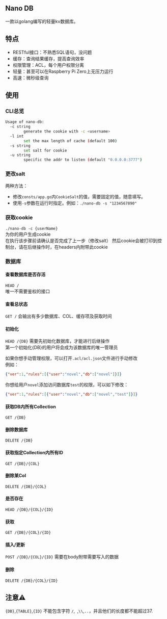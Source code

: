 ## Nano DB
一款以golang编写的轻量kv数据库。

## 特点
- RESTful接口：不熟悉SQL语句，没问题
- 缓存：查询结果缓存，提高查询效率
- 权限管理：ACL，每个用户权限分离
- 轻量：甚至可以在Raspberry Pi Zero上无压力运行
- 高速：微秒级查询

## 使用
### CLI总览
```sh
Usage of nano-db:
  -c string
        generate the cookie with -c <username>
  -l int
        set the max length of cache (default 100)
  -s string
        set salt for cookie
  -u string
        specific the addr to listen (default "0.0.0.0:3777")
```
### 更改salt
两种方法：
- 修改`consts/app.go`内`CookieSalt`的值，需要固定的值，随意填写。  
- 使用`-s`参数在运行时指定。例如：`./nano-db -s "1234567890"`


### 获取cookie
`./nano-db -c {userName}`  
为你的用户生成cookie  
在执行该步骤前请确认是否完成了上一步（修改salt）
然后cookie会被打印到控制台，请在后继操作时，在headers内附带此cookie

### 数据库
#### 查看数据库是否存活
`HEAD /`  
唯一不需要鉴权的接口  

#### 查看总状态
`GET /`
会输出有多少数据库、COL、缓存项及获取时间

#### 初始化
`HEAD /{DB}`
需要先初始化数据库，才能进行后继操作  
第一个初始化{DB}的用户将会成为该数据库的唯一管理员  

如果你想手动管理权限，可以打开`.acl/acl.json`文件进行手动修改  
例如：
```json
{"ver":1,"rules":[{"user":"novel","db":["novel"]}]}
```
你想给用户`novel`添加访问数据库`test`的权限，可以如下修改：
```json
{"ver":1,"rules":[{"user":"novel","db":["novel","test"]}]}
```

#### 获取DB内所有Collection
`GET /{DB}`

#### 删除数据库
`DELETE /{DB}`

#### 获取指定Collection内所有ID
`GET /{DB}/{COL}`

#### 删除某Col
`DELETE /{DB}/{COL}`

#### 是否存在
`HEAD /{DB}/{COL}/{ID}`

#### 获取
`GET /{DB}/{COL}/{ID}`

#### 插入/更新
`POST /{DB}/{COL}/{ID}`
需要在body附带需要写入的数据

#### 删除
`DELETE /{DB}/{COL}/{ID}`


## 注意⚠️
`{DB}`,`{TABLE}`,`{ID}` 不能包含字符 `/`,` `,`\\`,`..`，并且他们的长度都不能超过37.

